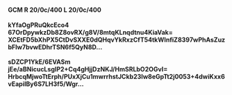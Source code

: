 #### GCM R 20/0c/400 L 20/0c/400
**kYfaOgPRuQkcEco4**<br/>**67OrDpywkzDb8Z8ovRX/g8V/8mtqKLnqdtnu4KiaVak=**<br/>**XCEtFD5bXhPX5CtDvSXXE0dQHqvYkRxzCfT54tkWInfiZ8397wPhAsZuzbFlw7bvwEDhrTSN6f5QyN8D...**<br/><br/>
**sDZCP1YkE/6EVASm**<br/>**jEe/aBNicucLsgIP2+Cq4gHjjDzNKJ/HmSRLbO2OGvI=**<br/>**HrbcqMjwoTtErph/PUxXjCu1mwrrhstJCkb23Iw8eGpTt2j0053+4dwiKxx6vEapiIBy6S7LH3f5/Wgr...**